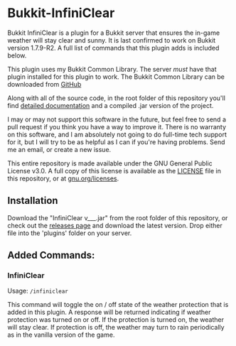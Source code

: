 # Bukkit-InfiniClear

Bukkit InfiniClear is a plugin for a Bukkit server that ensures the in-game weather will stay clear and sunny. It is last confirmed to work on Bukkit version 1.7.9-R2. A full list of commands that this plugin adds is included below.

This plugin uses my Bukkit Common Library. The server *must* have that plugin installed for this plugin to work. The Bukkit Common Library can be downloaded from [GitHub](http://github.com/zachohara/bukkit-common)

Along with all of the source code, in the root folder of this repository you'll find [detailed documentation](javadoc) and a compiled .jar version of the project.

I may or may not support this software in the future, but feel free to send a pull request if you think you have a way to improve it. There is no warranty on this software, and I am absolutely not going to do full-time tech support for it, but I will try to be as helpful as I can if you're having problems. Send me an email, or create a new issue.

This entire repository is made available under the GNU General Public License v3.0. A full copy of this license is available as the [LICENSE](LICENSE) file in this repository, or at [gnu.org/licenses](http://www.gnu.org/licenses/).

## Installation

Download the "InfiniClear v___.jar" from the root folder of this repository, or check out the [releases page](https://github.com/ZachOhara/Bukkit-InfiniClear/releases) and download the latest version. Drop either file into the 'plugins' folder on your server.

## Added Commands:

### InfiniClear

Usage: `/infiniclear`

This command will toggle the on / off state of the weather protection that is added in this plugin. A response will be returned indicating if weather protection was turned on or off. If the protection is turned on, the weather will stay clear. If protection is off, the weather may turn to rain periodically as in the vanilla version of the game.
